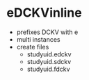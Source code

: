 # eDCKVinline

- prefixes DCKV with e
- multi instances
- create files 
   - studyuid.edckv
   - studyuid.sdckv
   - studyuid.fdckv
